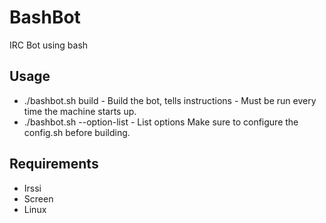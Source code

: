 # BashBot
IRC Bot using bash
## Usage
- ./bashbot.sh build - Build the bot, tells instructions - Must be run every time the machine starts up.
- ./bashbot.sh --option-list - List options
Make sure to configure the config.sh before building.
## Requirements
- Irssi
- Screen
- Linux
